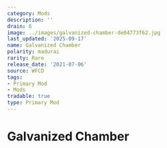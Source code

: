 ```yaml
---
category: Mods
description: ''
drain: 6
image: ../images/galvanized-chamber-de04773f62.jpg
last_updated: '2025-09-17'
name: Galvanized Chamber
polarity: madurai
rarity: Rare
release_date: '2021-07-06'
source: WFCD
tags:
- Primary Mod
- Mods
tradable: true
type: Primary Mod
---
```


# Galvanized Chamber

